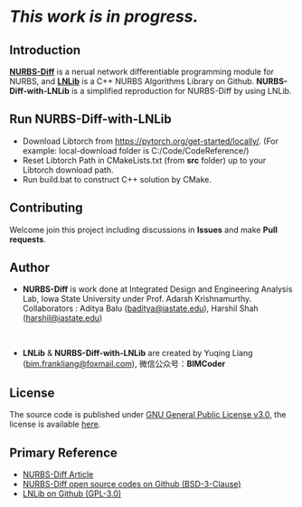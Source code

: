 # ***This work is in progress.***

## Introduction
**[NURBS-Diff](https://www.sciencedirect.com/science/article/abs/pii/S0010448522000045)** is a nerual network differentiable programming module for NURBS, and **[LNLib](https://github.com/BIMCoderLiang/LNLib)** is a C++ NURBS Algorithms Library on Github. **NURBS-Diff-with-LNLib** is a simplified reproduction for NURBS-Diff by using LNLib.

## Run NURBS-Diff-with-LNLib
- Download Libtorch from https://pytorch.org/get-started/locally/. (For example: local-download folder is C:/Code/CodeReference/)
- Reset Libtorch Path in CMakeLists.txt (from **src** folder) up to your Libtorch download path.
- Run build.bat to construct C++ solution by CMake.

## Contributing
Welcome join this project including discussions in **Issues** and make **Pull requests**.

## Author

- **NURBS-Diff** is work done at Integrated Design and Engineering Analysis Lab, Iowa State University under Prof. Adarsh Krishnamurthy. Collaborators : Aditya Balu (baditya@iastate.edu), Harshil Shah (harshil@iastate.edu)
</br>

- **LNLib** & **NURBS-Diff-with-LNLib** are created by Yuqing Liang (bim.frankliang@foxmail.com), 微信公众号：**BIMCoder**

## License
The source code is published under [GNU General Public License v3.0](https://www.gnu.org/licenses/), the license is available [here](LICENSE).

## Primary Reference
- [NURBS-Diff Article](https://www.sciencedirect.com/science/article/abs/pii/S0010448522000045)
- [NURBS-Diff open source codes on Github (BSD-3-Clause)](https://github.com/anjanadev96/NURBS_Diff)
- [LNLib on Github (GPL-3.0)](https://github.com/BIMCoderLiang/LNLib)